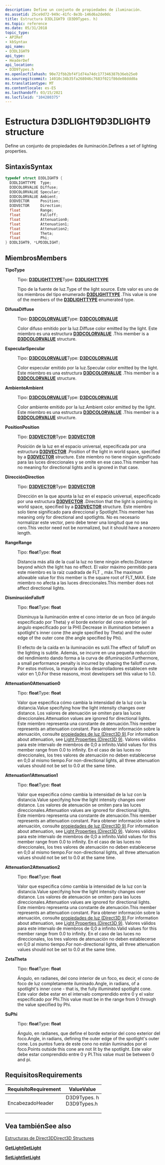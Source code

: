 ```yaml
---
description: Define un conjunto de propiedades de iluminación.
ms.assetid: 25ce9d72-949c-41fc-8e3b-146d6a2de0dc
title: Estructura D3DLIGHT9 (D3D9Types. h)
ms.topic: reference
ms.date: 05/31/2018
topic_type:
- APIRef
- kbSyntax
api_name:
- D3DLIGHT9
api_type:
- HeaderDef
api_location:
- D3D9Types.h
ms.openlocfilehash: 90e72fbb2bf4f1d74a74dc177346387b36eb25e0
ms.sourcegitcommit: 14010c34b35fa268046c7683f021f86de08ddd0a
ms.translationtype: MT
ms.contentlocale: es-ES
ms.lasthandoff: 03/15/2021
ms.locfileid: "104280375"
---
```

# <a name="d3dlight9-structure"></a><span data-ttu-id="f0e61-103">Estructura D3DLIGHT9</span><span class="sxs-lookup"><span data-stu-id="f0e61-103">D3DLIGHT9 structure</span></span>

<span data-ttu-id="f0e61-104">Define un conjunto de propiedades de iluminación.</span><span class="sxs-lookup"><span data-stu-id="f0e61-104">Defines a set of lighting properties.</span></span>

## <a name="syntax"></a><span data-ttu-id="f0e61-105">Sintaxis</span><span class="sxs-lookup"><span data-stu-id="f0e61-105">Syntax</span></span>


```C++
typedef struct D3DLIGHT9 {
  D3DLIGHTTYPE  Type;
  D3DCOLORVALUE Diffuse;
  D3DCOLORVALUE Specular;
  D3DCOLORVALUE Ambient;
  D3DVECTOR     Position;
  D3DVECTOR     Direction;
  float         Range;
  float         Falloff;
  float         Attenuation0;
  float         Attenuation1;
  float         Attenuation2;
  float         Theta;
  float         Phi;
} D3DLIGHT9, *LPD3DLIGHT;
```



## <a name="members"></a><span data-ttu-id="f0e61-106">Miembros</span><span class="sxs-lookup"><span data-stu-id="f0e61-106">Members</span></span>

<dl> <dt>

<span data-ttu-id="f0e61-107">**Tipo**</span><span class="sxs-lookup"><span data-stu-id="f0e61-107">**Type**</span></span>
</dt> <dd>

<span data-ttu-id="f0e61-108">Tipo: **[ **D3DLIGHTTYPE**](./d3dlighttype.md)**</span><span class="sxs-lookup"><span data-stu-id="f0e61-108">Type: **[**D3DLIGHTTYPE**](./d3dlighttype.md)**</span></span>

</dd> <dd>

<span data-ttu-id="f0e61-109">Tipo de la fuente de luz.</span><span class="sxs-lookup"><span data-stu-id="f0e61-109">Type of the light source.</span></span> <span data-ttu-id="f0e61-110">Este valor es uno de los miembros del tipo enumerado [**D3DLIGHTTYPE**](./d3dlighttype.md) .</span><span class="sxs-lookup"><span data-stu-id="f0e61-110">This value is one of the members of the [**D3DLIGHTTYPE**](./d3dlighttype.md) enumerated type.</span></span>

</dd> <dt>

<span data-ttu-id="f0e61-111">**Difusa**</span><span class="sxs-lookup"><span data-stu-id="f0e61-111">**Diffuse**</span></span>
</dt> <dd>

<span data-ttu-id="f0e61-112">Tipo: **[ **D3DCOLORVALUE**](d3dcolorvalue.md)**</span><span class="sxs-lookup"><span data-stu-id="f0e61-112">Type: **[**D3DCOLORVALUE**](d3dcolorvalue.md)**</span></span>

</dd> <dd>

<span data-ttu-id="f0e61-113">Color difuso emitido por la luz.</span><span class="sxs-lookup"><span data-stu-id="f0e61-113">Diffuse color emitted by the light.</span></span> <span data-ttu-id="f0e61-114">Este miembro es una estructura [**D3DCOLORVALUE**](d3dcolorvalue.md) .</span><span class="sxs-lookup"><span data-stu-id="f0e61-114">This member is a [**D3DCOLORVALUE**](d3dcolorvalue.md) structure.</span></span>

</dd> <dt>

<span data-ttu-id="f0e61-115">**Especular**</span><span class="sxs-lookup"><span data-stu-id="f0e61-115">**Specular**</span></span>
</dt> <dd>

<span data-ttu-id="f0e61-116">Tipo: **[ **D3DCOLORVALUE**](d3dcolorvalue.md)**</span><span class="sxs-lookup"><span data-stu-id="f0e61-116">Type: **[**D3DCOLORVALUE**](d3dcolorvalue.md)**</span></span>

</dd> <dd>

<span data-ttu-id="f0e61-117">Color especular emitido por la luz.</span><span class="sxs-lookup"><span data-stu-id="f0e61-117">Specular color emitted by the light.</span></span> <span data-ttu-id="f0e61-118">Este miembro es una estructura [**D3DCOLORVALUE**](d3dcolorvalue.md) .</span><span class="sxs-lookup"><span data-stu-id="f0e61-118">This member is a [**D3DCOLORVALUE**](d3dcolorvalue.md) structure.</span></span>

</dd> <dt>

<span data-ttu-id="f0e61-119">**Ambiente**</span><span class="sxs-lookup"><span data-stu-id="f0e61-119">**Ambient**</span></span>
</dt> <dd>

<span data-ttu-id="f0e61-120">Tipo: **[ **D3DCOLORVALUE**](d3dcolorvalue.md)**</span><span class="sxs-lookup"><span data-stu-id="f0e61-120">Type: **[**D3DCOLORVALUE**](d3dcolorvalue.md)**</span></span>

</dd> <dd>

<span data-ttu-id="f0e61-121">Color ambiente emitido por la luz.</span><span class="sxs-lookup"><span data-stu-id="f0e61-121">Ambient color emitted by the light.</span></span> <span data-ttu-id="f0e61-122">Este miembro es una estructura [**D3DCOLORVALUE**](d3dcolorvalue.md) .</span><span class="sxs-lookup"><span data-stu-id="f0e61-122">This member is a [**D3DCOLORVALUE**](d3dcolorvalue.md) structure.</span></span>

</dd> <dt>

<span data-ttu-id="f0e61-123">**Position**</span><span class="sxs-lookup"><span data-stu-id="f0e61-123">**Position**</span></span>
</dt> <dd>

<span data-ttu-id="f0e61-124">Tipo: **[ **D3DVECTOR**](d3dvector.md)**</span><span class="sxs-lookup"><span data-stu-id="f0e61-124">Type: **[**D3DVECTOR**](d3dvector.md)**</span></span>

</dd> <dd>

<span data-ttu-id="f0e61-125">Posición de la luz en el espacio universal, especificada por una estructura [**D3DVECTOR**](d3dvector.md) .</span><span class="sxs-lookup"><span data-stu-id="f0e61-125">Position of the light in world space, specified by a [**D3DVECTOR**](d3dvector.md) structure.</span></span> <span data-ttu-id="f0e61-126">Este miembro no tiene ningún significado para las luces direccionales y se omite en ese caso.</span><span class="sxs-lookup"><span data-stu-id="f0e61-126">This member has no meaning for directional lights and is ignored in that case.</span></span>

</dd> <dt>

<span data-ttu-id="f0e61-127">**Dirección**</span><span class="sxs-lookup"><span data-stu-id="f0e61-127">**Direction**</span></span>
</dt> <dd>

<span data-ttu-id="f0e61-128">Tipo: **[ **D3DVECTOR**](d3dvector.md)**</span><span class="sxs-lookup"><span data-stu-id="f0e61-128">Type: **[**D3DVECTOR**](d3dvector.md)**</span></span>

</dd> <dd>

<span data-ttu-id="f0e61-129">Dirección en la que apunta la luz en el espacio universal, especificado por una estructura [**D3DVECTOR**](d3dvector.md) .</span><span class="sxs-lookup"><span data-stu-id="f0e61-129">Direction that the light is pointing in world space, specified by a [**D3DVECTOR**](d3dvector.md) structure.</span></span> <span data-ttu-id="f0e61-130">Este miembro solo tiene significado para direccional y Spotlight.</span><span class="sxs-lookup"><span data-stu-id="f0e61-130">This member has meaning only for directional and spotlights.</span></span> <span data-ttu-id="f0e61-131">No es necesario normalizar este vector, pero debe tener una longitud que no sea cero.</span><span class="sxs-lookup"><span data-stu-id="f0e61-131">This vector need not be normalized, but it should have a nonzero length.</span></span>

</dd> <dt>

<span data-ttu-id="f0e61-132">**Range**</span><span class="sxs-lookup"><span data-stu-id="f0e61-132">**Range**</span></span>
</dt> <dd>

<span data-ttu-id="f0e61-133">Tipo: **float**</span><span class="sxs-lookup"><span data-stu-id="f0e61-133">Type: **float**</span></span>

</dd> <dd>

<span data-ttu-id="f0e61-134">Distancia más allá de la cual la luz no tiene ningún efecto.</span><span class="sxs-lookup"><span data-stu-id="f0e61-134">Distance beyond which the light has no effect.</span></span> <span data-ttu-id="f0e61-135">El valor máximo permitido para este miembro es la raíz cuadrada de FLT \_ máx.</span><span class="sxs-lookup"><span data-stu-id="f0e61-135">The maximum allowable value for this member is the square root of FLT\_MAX.</span></span> <span data-ttu-id="f0e61-136">Este miembro no afecta a las luces direccionales.</span><span class="sxs-lookup"><span data-stu-id="f0e61-136">This member does not affect directional lights.</span></span>

</dd> <dt>

<span data-ttu-id="f0e61-137">**Disminución**</span><span class="sxs-lookup"><span data-stu-id="f0e61-137">**Falloff**</span></span>
</dt> <dd>

<span data-ttu-id="f0e61-138">Tipo: **float**</span><span class="sxs-lookup"><span data-stu-id="f0e61-138">Type: **float**</span></span>

</dd> <dd>

<span data-ttu-id="f0e61-139">Disminuya la iluminación entre el cono interior de un foco (el ángulo especificado por Theta) y el borde exterior del cono exterior (el ángulo especificado por la PHI).</span><span class="sxs-lookup"><span data-stu-id="f0e61-139">Decrease in illumination between a spotlight's inner cone (the angle specified by Theta) and the outer edge of the outer cone (the angle specified by Phi).</span></span>

<span data-ttu-id="f0e61-140">El efecto de la caída en la iluminación es sutil.</span><span class="sxs-lookup"><span data-stu-id="f0e61-140">The effect of falloff on the lighting is subtle.</span></span> <span data-ttu-id="f0e61-141">Además, se incurre en una pequeña reducción del rendimiento dando forma a la curva de difuminación.</span><span class="sxs-lookup"><span data-stu-id="f0e61-141">Furthermore, a small performance penalty is incurred by shaping the falloff curve.</span></span> <span data-ttu-id="f0e61-142">Por estos motivos, la mayoría de los desarrolladores establecen este valor en 1,0.</span><span class="sxs-lookup"><span data-stu-id="f0e61-142">For these reasons, most developers set this value to 1.0.</span></span>

</dd> <dt>

<span data-ttu-id="f0e61-143">**Attenuation0**</span><span class="sxs-lookup"><span data-stu-id="f0e61-143">**Attenuation0**</span></span>
</dt> <dd>

<span data-ttu-id="f0e61-144">Tipo: **float**</span><span class="sxs-lookup"><span data-stu-id="f0e61-144">Type: **float**</span></span>

</dd> <dd>

<span data-ttu-id="f0e61-145">Valor que especifica cómo cambia la intensidad de la luz con la distancia.</span><span class="sxs-lookup"><span data-stu-id="f0e61-145">Value specifying how the light intensity changes over distance.</span></span> <span data-ttu-id="f0e61-146">Los valores de atenuación se omiten para las luces direccionales.</span><span class="sxs-lookup"><span data-stu-id="f0e61-146">Attenuation values are ignored for directional lights.</span></span> <span data-ttu-id="f0e61-147">Este miembro representa una constante de atenuación.</span><span class="sxs-lookup"><span data-stu-id="f0e61-147">This member represents an attenuation constant.</span></span> <span data-ttu-id="f0e61-148">Para obtener información sobre la atenuación, consulte [propiedades de luz (Direct3D 9)](light-properties.md).</span><span class="sxs-lookup"><span data-stu-id="f0e61-148">For information about attenuation, see [Light Properties (Direct3D 9)](light-properties.md).</span></span> <span data-ttu-id="f0e61-149">Valores válidos para este intervalo de miembros de 0,0 a infinito.</span><span class="sxs-lookup"><span data-stu-id="f0e61-149">Valid values for this member range from 0.0 to infinity.</span></span> <span data-ttu-id="f0e61-150">En el caso de las luces no direccionales, los tres valores de atenuación no deben establecerse en 0,0 al mismo tiempo.</span><span class="sxs-lookup"><span data-stu-id="f0e61-150">For non-directional lights, all three attenuation values should not be set to 0.0 at the same time.</span></span>

</dd> <dt>

<span data-ttu-id="f0e61-151">**Attenuation1**</span><span class="sxs-lookup"><span data-stu-id="f0e61-151">**Attenuation1**</span></span>
</dt> <dd>

<span data-ttu-id="f0e61-152">Tipo: **float**</span><span class="sxs-lookup"><span data-stu-id="f0e61-152">Type: **float**</span></span>

</dd> <dd>

<span data-ttu-id="f0e61-153">Valor que especifica cómo cambia la intensidad de la luz con la distancia.</span><span class="sxs-lookup"><span data-stu-id="f0e61-153">Value specifying how the light intensity changes over distance.</span></span> <span data-ttu-id="f0e61-154">Los valores de atenuación se omiten para las luces direccionales.</span><span class="sxs-lookup"><span data-stu-id="f0e61-154">Attenuation values are ignored for directional lights.</span></span> <span data-ttu-id="f0e61-155">Este miembro representa una constante de atenuación.</span><span class="sxs-lookup"><span data-stu-id="f0e61-155">This member represents an attenuation constant.</span></span> <span data-ttu-id="f0e61-156">Para obtener información sobre la atenuación, consulte [propiedades de luz (Direct3D 9)](light-properties.md).</span><span class="sxs-lookup"><span data-stu-id="f0e61-156">For information about attenuation, see [Light Properties (Direct3D 9)](light-properties.md).</span></span> <span data-ttu-id="f0e61-157">Valores válidos para este intervalo de miembros de 0,0 a infinito.</span><span class="sxs-lookup"><span data-stu-id="f0e61-157">Valid values for this member range from 0.0 to infinity.</span></span> <span data-ttu-id="f0e61-158">En el caso de las luces no direccionales, los tres valores de atenuación no deben establecerse en 0,0 al mismo tiempo.</span><span class="sxs-lookup"><span data-stu-id="f0e61-158">For non-directional lights, all three attenuation values should not be set to 0.0 at the same time.</span></span>

</dd> <dt>

<span data-ttu-id="f0e61-159">**Attenuation2**</span><span class="sxs-lookup"><span data-stu-id="f0e61-159">**Attenuation2**</span></span>
</dt> <dd>

<span data-ttu-id="f0e61-160">Tipo: **float**</span><span class="sxs-lookup"><span data-stu-id="f0e61-160">Type: **float**</span></span>

</dd> <dd>

<span data-ttu-id="f0e61-161">Valor que especifica cómo cambia la intensidad de la luz con la distancia.</span><span class="sxs-lookup"><span data-stu-id="f0e61-161">Value specifying how the light intensity changes over distance.</span></span> <span data-ttu-id="f0e61-162">Los valores de atenuación se omiten para las luces direccionales.</span><span class="sxs-lookup"><span data-stu-id="f0e61-162">Attenuation values are ignored for directional lights.</span></span> <span data-ttu-id="f0e61-163">Este miembro representa una constante de atenuación.</span><span class="sxs-lookup"><span data-stu-id="f0e61-163">This member represents an attenuation constant.</span></span> <span data-ttu-id="f0e61-164">Para obtener información sobre la atenuación, consulte [propiedades de luz (Direct3D 9)](light-properties.md).</span><span class="sxs-lookup"><span data-stu-id="f0e61-164">For information about attenuation, see [Light Properties (Direct3D 9)](light-properties.md).</span></span> <span data-ttu-id="f0e61-165">Valores válidos para este intervalo de miembros de 0,0 a infinito.</span><span class="sxs-lookup"><span data-stu-id="f0e61-165">Valid values for this member range from 0.0 to infinity.</span></span> <span data-ttu-id="f0e61-166">En el caso de las luces no direccionales, los tres valores de atenuación no deben establecerse en 0,0 al mismo tiempo.</span><span class="sxs-lookup"><span data-stu-id="f0e61-166">For non-directional lights, all three attenuation values should not be set to 0.0 at the same time.</span></span>

</dd> <dt>

<span data-ttu-id="f0e61-167">**Zeta**</span><span class="sxs-lookup"><span data-stu-id="f0e61-167">**Theta**</span></span>
</dt> <dd>

<span data-ttu-id="f0e61-168">Tipo: **float**</span><span class="sxs-lookup"><span data-stu-id="f0e61-168">Type: **float**</span></span>

</dd> <dd>

<span data-ttu-id="f0e61-169">Ángulo, en radianes, del cono interior de un foco, es decir, el cono de foco de luz completamente iluminado.</span><span class="sxs-lookup"><span data-stu-id="f0e61-169">Angle, in radians, of a spotlight's inner cone - that is, the fully illuminated spotlight cone.</span></span> <span data-ttu-id="f0e61-170">Este valor debe estar en el intervalo comprendido entre 0 y el valor especificado por Phi.</span><span class="sxs-lookup"><span data-stu-id="f0e61-170">This value must be in the range from 0 through the value specified by Phi.</span></span>

</dd> <dt>

<span data-ttu-id="f0e61-171">**Su**</span><span class="sxs-lookup"><span data-stu-id="f0e61-171">**Phi**</span></span>
</dt> <dd>

<span data-ttu-id="f0e61-172">Tipo: **float**</span><span class="sxs-lookup"><span data-stu-id="f0e61-172">Type: **float**</span></span>

</dd> <dd>

<span data-ttu-id="f0e61-173">Ángulo, en radianes, que define el borde exterior del cono exterior del foco.</span><span class="sxs-lookup"><span data-stu-id="f0e61-173">Angle, in radians, defining the outer edge of the spotlight's outer cone.</span></span> <span data-ttu-id="f0e61-174">Los puntos fuera de este cono no están iluminados por el foco.</span><span class="sxs-lookup"><span data-stu-id="f0e61-174">Points outside this cone are not lit by the spotlight.</span></span> <span data-ttu-id="f0e61-175">Este valor debe estar comprendido entre 0 y PI.</span><span class="sxs-lookup"><span data-stu-id="f0e61-175">This value must be between 0 and pi.</span></span>

</dd> </dl>

## <a name="requirements"></a><span data-ttu-id="f0e61-176">Requisitos</span><span class="sxs-lookup"><span data-stu-id="f0e61-176">Requirements</span></span>



| <span data-ttu-id="f0e61-177">Requisito</span><span class="sxs-lookup"><span data-stu-id="f0e61-177">Requirement</span></span> | <span data-ttu-id="f0e61-178">Value</span><span class="sxs-lookup"><span data-stu-id="f0e61-178">Value</span></span> |
|-------------------|----------------------------------------------------------------------------------------|
| <span data-ttu-id="f0e61-179">Encabezado</span><span class="sxs-lookup"><span data-stu-id="f0e61-179">Header</span></span><br/> | <dl> <span data-ttu-id="f0e61-180"><dt>D3D9Types. h</dt></span><span class="sxs-lookup"><span data-stu-id="f0e61-180"><dt>D3D9Types.h</dt></span></span> </dl> |



## <a name="see-also"></a><span data-ttu-id="f0e61-181">Vea también</span><span class="sxs-lookup"><span data-stu-id="f0e61-181">See also</span></span>

<dl> <dt>

[<span data-ttu-id="f0e61-182">Estructuras de Direct3D</span><span class="sxs-lookup"><span data-stu-id="f0e61-182">Direct3D Structures</span></span>](dx9-graphics-reference-d3d-structures.md)
</dt> <dt>

[<span data-ttu-id="f0e61-183">**GetLight**</span><span class="sxs-lookup"><span data-stu-id="f0e61-183">**GetLight**</span></span>](/windows/win32/api/d3d9helper/nf-d3d9helper-idirect3ddevice9-getlight)
</dt> <dt>

[<span data-ttu-id="f0e61-184">**SetLight**</span><span class="sxs-lookup"><span data-stu-id="f0e61-184">**SetLight**</span></span>](/windows/win32/api/d3d9helper/nf-d3d9helper-idirect3ddevice9-setlight)
</dt> </dl>

 

 
